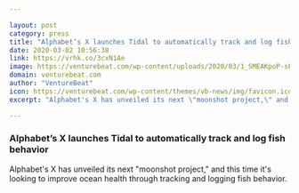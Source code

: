 ```yaml
---

layout: post
category: press
title: "Alphabet’s X launches Tidal to automatically track and log fish behavior"
date: 2020-03-02 10:56:38
link: https://vrhk.co/3cxN1Ae
image: https://venturebeat.com/wp-content/uploads/2020/03/1_SMEAKpoP-sFCyNeRbtK1-Q.gif?w=1200&strip=all
domain: venturebeat.com
author: "VentureBeat"
icon: https://venturebeat.com/wp-content/themes/vb-news/img/favicon.ico
excerpt: "Alphabet's X has unveiled its next \"moonshot project,\" and this time it's looking to improve ocean health through tracking and logging fish behavior. "

---
```


### Alphabet’s X launches Tidal to automatically track and log fish behavior

Alphabet's X has unveiled its next "moonshot project," and this time it's looking to improve ocean health through tracking and logging fish behavior. 